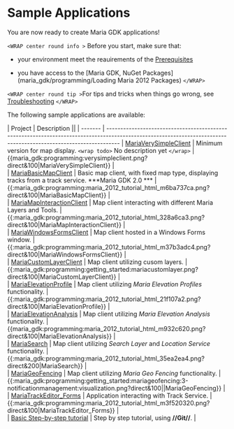 # Sample Applications

You are now ready to create Maria GDK applications!

`<WRAP center round info >`
Before you start, make sure that:

*  your environment meet the reauirements of the [Prerequisites](maria_gdk/programming/prerequisites)

*  you have access to the [Maria GDK, NuGet Packages](maria_gdk/programming/Loading Maria 2012 Packages)
`</WRAP>`

`<WRAP center round tip >`For tips and tricks when things go wrong, see [Troubleshooting](maria_gdk/programming/getting_started/troubleshooting)
`</WRAP>`

The following sample applications are available:
 
 | Project                                                                                                                                                                                                                                                                                                                               | Description                                                                                                                                                    ||
 | -------                                                                                                                                                                                                                                                                                                                               | -----------------------------------------------------------------------------------------------------------------------------------------------------------------
 | [MariaVerySimpleClient](maria_gdk/programming/getting_started/MariaVerySimpleClient)                          | Minimum version for map display. `<wrap todo>` No description yet `</wrap>` | {{maria_gdk:programming:verysimpleclient.png?direct&100|MariaVerySimpleClient}}        |                                                   
 | [MariaBasicMapClient](maria_gdk/programming/getting_started/MariaBasicMapClient)                              | Basic map client, with fixed map type, displaying tracks from a track service. ***Maria GDK 2.0 ***  | {{:maria_gdk:programming:maria_2012_tutorial_html_m6ba737ca.png?direct&100|MariaBasicMapClient}}  |         
 | [MariaMapInteractionClient](maria_gdk/programming/getting_started/MariaMapInteractionClient)                  | Map client interacting with different Maria Layers and Tools.                   | {{:maria_gdk:programming:maria_2012_tutorial_html_328a6ca3.png?direct&100|MariaMapInteractionClient}}   |                          
 | [MariaWindowsFormsClient](maria_gdk/programming/getting_started/map_client_hosted_in_a_windows_forms_window)  | Map client hosted in a Windows Forms window.                                    | {{:maria_gdk:programming:maria_2012_tutorial_html_m37b3adc4.png?direct&100|MariaWindowsFormsClient}}  |                            
 | [MariaCustomLayerClient](maria_gdk/programming/getting_started/custom_layers)                                 | Map client utilizing cusom layers.                                              | {{:maria_gdk:programming:getting_started:mariacustomlayer.png?direct&100|MariaCustomLayerClient}}    |                             
 | [MariaElevationProfile](maria_gdk/programming/getting_started/MariaElevationProfile)                          | Map client utilizing *Maria Elevation Profiles* functionality.                | {{:maria_gdk:programming:maria_2012_tutorial_html_21f107a2.png?direct&100|MariaElevationProfile}}   |                              
 | [MariaElevationAnalysis](maria_gdk/programming/getting_started/MariaElevationAnalysis)                        | Map client utilizing *Maria Elevation Analysis* functionality.                | {{maria_gdk:programming:maria_2012_tutorial_html_m932c620.png?direct&100|MariaElevationAnalysis}}    |                             
 | [MariaSearch](maria_gdk/programming/getting_started/MariaSearch)                                              | Map client utilizing *Search Layer* and *Location Service*  functionality.  | {{:maria_gdk:programming:maria_2012_tutorial_html_35ea2ea4.png?direct&200|MariaSearch}}   |                                        
 | [MariaGeoFencing](maria_gdk/programming/getting_started/MariaGeoFencing)                                      | Map client utilizing *Maria Geo Fencing* functionality.                       | {{:maria_gdk:programming:getting_started:mariageofencing:3-notificationmanagement:visualization.png?direct&100||MariaGeoFencing}} |
 | [MariaTrackEditor_Forms](maria_gdk/programming/getting_started/track_service_interaction)                     | Application interacting with Track Service.                                     | {{:maria_gdk:programming:maria_2012_tutorial_html_m3f520320.png?direct&100|MariaTrackEditor_Forms}}  |                             
 | [Basic Step-by-step tutorial](maria_gdk/programming/getting_started/basic_tutorial) | Step by step tutorial, using **//Git//**. |                                                                                                                                                                                                    

